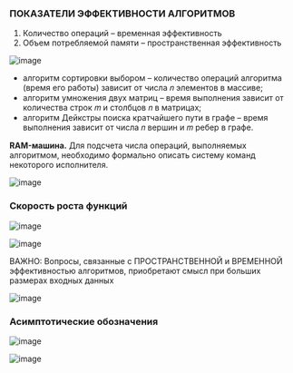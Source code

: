 ### ПОКАЗАТЕЛИ ЭФФЕКТИВНОСТИ АЛГОРИТМОВ
1. Количество операций – временная эффективность
2. Объем потребляемой памяти – пространственная эффективность

![image](https://github.com/mireashik/aood_3sem/assets/49165758/2d3726f1-aeed-42f1-9ef0-f9e532d2c342)

- алгоритм сортировки выбором – количество операций алгоритма (время его работы) зависит от числа 𝑛 элементов в массиве;
- алгоритм умножения двух матриц – время выполнения зависит от количества строк 𝑚 и столбцов 𝑛 в матрицах;
- алгоритм Дейкстры поиска кратчайшего пути в графе – время выполнения зависит от числа 𝑛 вершин и 𝑚 ребер в графе.

**RAM-машина.** Для подсчета числа операций, выполняемых алгоритмом, необходимо формально описать систему команд некоторого исполнителя.

![image](https://github.com/mireashik/aood_3sem/assets/49165758/6d71dcc1-5ea6-498a-8f92-5934420c1d09)

### Скорость роста функций

![image](https://github.com/mireashik/aood_3sem/assets/49165758/2373de83-7d53-44e6-ad81-863443b8aaef)

![image](https://github.com/mireashik/aood_3sem/assets/49165758/b92c18ff-0409-4732-aa8d-ebb5668bd8cd)

ВАЖНО: Вопросы, связанные с ПРОСТРАНСТВЕННОЙ и ВРЕМЕННОЙ эффективностью алгоритмов, приобретают смысл при больших размерах входных данных

![image](https://github.com/mireashik/aood_3sem/assets/49165758/03d51b22-e986-4c77-a659-28aab897ada0)

### Асимптотические обозначения
![image](https://github.com/mireashik/aood_3sem/assets/49165758/7f86acf2-ac2b-4bbd-a491-7928041e7dd6)

![image](https://github.com/mireashik/aood_3sem/assets/49165758/77621a83-de28-4824-853d-45b4ba7f92b9)
